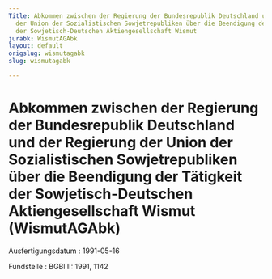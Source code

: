 ```yaml
---
Title: Abkommen zwischen der Regierung der Bundesrepublik Deutschland und der Regierung
  der Union der Sozialistischen Sowjetrepubliken über die Beendigung der Tätigkeit
  der Sowjetisch-Deutschen Aktiengesellschaft Wismut
jurabk: WismutAGAbk
layout: default
origslug: wismutagabk
slug: wismutagabk

---
```


# Abkommen zwischen der Regierung der Bundesrepublik Deutschland und der Regierung der Union der Sozialistischen Sowjetrepubliken über die Beendigung der Tätigkeit der Sowjetisch-Deutschen Aktiengesellschaft Wismut (WismutAGAbk)

Ausfertigungsdatum
:   1991-05-16

Fundstelle
:   BGBl II: 1991, 1142

